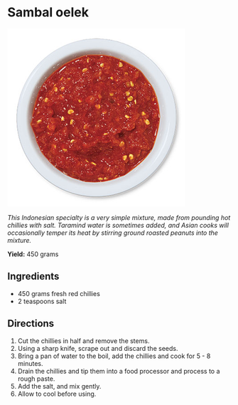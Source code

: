 # Sambal oelek

![Sambal oelek](resources/sambal-oelek.jpg)

*This Indonesian specialty is a very simple mixture, made from pounding hot chillies with salt. Taramind water is sometimes added, and Asian cooks will occasionally temper its heat by stirring ground roasted peanuts into the mixture.*

**Yield:** 450 grams

## Ingredients
- 450 grams fresh red chillies
- 2 teaspoons salt

## Directions
1. Cut the chillies in half and remove the stems.
1. Using a sharp knife, scrape out and discard the seeds.
1. Bring a pan of water to the boil, add the chillies and cook for 5 - 8 minutes.
1. Drain the chillies and tip them into a food processor and process to a rough paste.
1. Add the salt, and mix gently.
1. Allow to cool before using.

